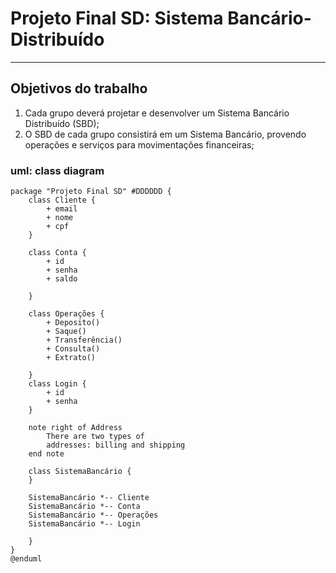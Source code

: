 # Projeto Final SD: Sistema Bancário-Distribuído
---
## Objetivos do trabalho

1. Cada grupo deverá projetar e desenvolver um Sistema Bancário Distribuído (SBD);
2. O SBD de cada grupo consistirá em um Sistema Bancário, provendo operações e serviços
para movimentações financeiras;

### uml: class diagram 

```
package "Projeto Final SD" #DDDDDD {
    class Cliente {
        + email
        + nome
        + cpf
    }

    class Conta {
        + id
        + senha
        + saldo
      
    }
    
    class Operações {
        + Deposito()
        + Saque()
        + Transferência()
        + Consulta()
        + Extrato()
        
    }
    class Login {
        + id
        + senha
    }

    note right of Address 
        There are two types of 
        addresses: billing and shipping
    end note

    class SistemaBancário {
    }

    SistemaBancário *-- Cliente
    SistemaBancário *-- Conta
    SistemaBancário *-- Operações
    SistemaBancário *-- Login
    
    }
}
@enduml
```
